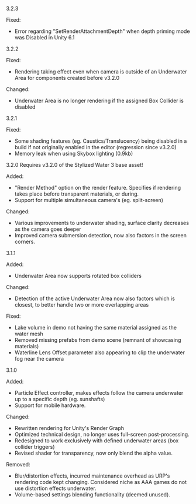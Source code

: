 3.2.3

Fixed:
- Error regarding "SetRenderAttachmentDepth" when depth priming mode was Disabled in Unity 6.1

3.2.2

Fixed:
- Rendering taking effect even when camera is outside of an Underwater Area for components created before v3.2.0

Changed:
- Underwater Area is no longer rendering if the assigned Box Collider is disabled

3.2.1

Fixed:
- Some shading features (eg. Caustics/Translucency) being disabled in a build if not originally enabled in the editor (regression since v3.2.0)
- Memory leak when using Skybox lighting (0.9kb)

3.2.0
Requires v3.2.0 of the Stylized Water 3 base asset!

Added:
- "Render Method" option on the render feature. Specifies if rendering takes place before transparent materials, or during.
- Support for multiple simultaneous camera's (eg. split-screen)

Changed:
- Various improvements to underwater shading, surface clarity decreases as the camera goes deeper
- Improved camera submersion detection, now also factors in the screen corners.

3.1.1

Added:
- Underwater Area now supports rotated box colliders

Changed:
- Detection of the active Underwater Area now also factors which is closest, to better handle two or more overlapping areas

Fixed:
- Lake volume in demo not having the same material assigned as the water mesh
- Removed missing prefabs from demo scene (remnant of showcasing materials)
- Waterline Lens Offset parameter also appearing to clip the underwater fog near the camera

3.1.0

Added:
- Particle Effect controller, makes effects follow the camera underwater up to a specific depth (eg. sunshafts)
- Support for mobile hardware.

Changed:
- Rewritten rendering for Unity's Render Graph
- Optimized technical design, no longer uses full-screen post-processing.
- Redesigned to work exclusively with defined underwater areas (box collider triggers)
- Revised shader for transparency, now only blend the alpha value.

Removed:
- Blur/distortion effects, incurred maintenance overhead as URP's rendering code kept changing. Considered niche as AAA games do not use distortion effects underwater.
- Volume-based settings blending functionality (deemed unused).